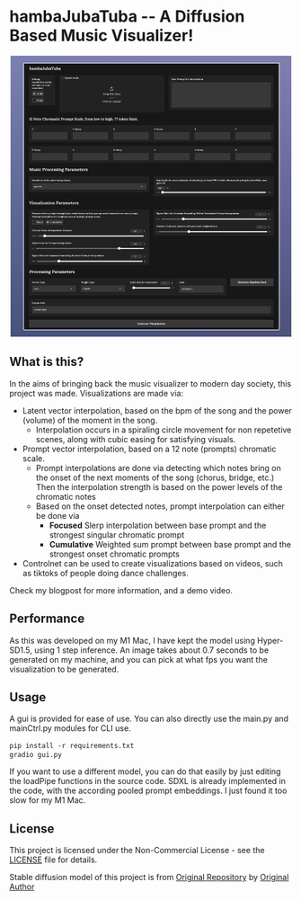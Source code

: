 # hambaJubaTuba -- A Diffusion Based Music Visualizer! 

<p align="center">
  <img src="gradio.jpeg" alt="GUI Preview" height="500" width="500"/>
</p>

## What is this?

In the aims of bringing back the music visualizer to modern day society, this project was made. Visualizations are made via:
- Latent vector interpolation, based on the bpm of the song and the power (volume) of the moment in the song.
    - Interpolation occurs in a spiraling circle movement for non repetetive scenes, along with cubic easing for satisfying visuals. 
- Prompt vector interpolation, based on a 12 note (prompts) chromatic scale.
  	- Prompt interpolations are done via detecting which notes bring on the onset of the next moments of the song (chorus, bridge, etc.) Then the interpolation strength is based on the power levels of the chromatic notes
  	- Based on the onset detected notes, prompt interpolation can either be done via
  	  	- **Focused** Slerp interpolation between base prompt and the strongest singular chromatic prompt
  	  	- **Cumulative** Weighted sum prompt between base prompt and the strongest onset chromatic prompts
- Controlnet can be used to create visualizations based on videos, such as tiktoks of people doing dance challenges.

Check my blogpost for more information, and a demo video.

## Performance 

As this was developed on my M1 Mac, I have kept the model using Hyper-SD1.5, using 1 step inference. An image takes about 0.7 seconds to be generated on my machine, and you can pick at what fps you want the visualization to be generated. 

## Usage

A gui is provided for ease of use. You can also directly use the main.py and mainCtrl.py modules for CLI use.

```
pip install -r requirements.txt
gradio gui.py

```

If you want to use a different model, you can do that easily by just editing the loadPipe functions in the source code. SDXL is already implemented in the code, with the according pooled prompt embeddings. I just found it too slow for my M1 Mac.

## License

This project is licensed under the Non-Commercial License - see the [LICENSE](LICENSE) file for details.

Stable diffusion model of this project is from [Original Repository](https://huggingface.co/ByteDance/Hyper-SD/blob/main/LICENSE.md) by [Original Author](https://huggingface.co/ByteDance)
